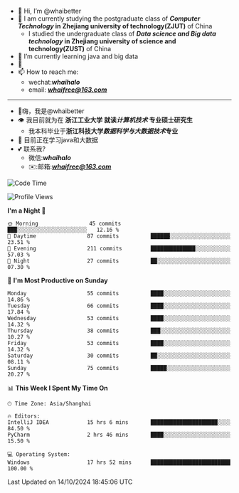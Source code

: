 - 👋 Hi, I’m @whaibetter
- 👀 I am currently studying the postgraduate class of ***Computer Technology* in Zhejiang university of technology(ZJUT)** of China
  -  I studied the undergraduate class of ***Data science and Big data technology* in Zhejiang university of science and technology(ZUST)** of China
- 🌱 I’m currently learning java and big data
- 💞️ 
- 📫 How to reach me: 
  - wechat:***whaihalo***
  - email: ***whaifree@163.com***
 ------------------------
- 👋嗨，我是@whaibetter
- 👁 我目前就为在 **浙江工业大学 就读*计算机技术* 专业硕士研究生**
  - 我本科毕业于**浙江科技大学*数据科学与大数据技术*专业**
- 🌴 目前正在学习java和大数据
- 💕 联系我?
  - 微信:***whaihalo***
  - ✉️:邮箱:***whaifree@163.com***

<!--START_SECTION:waka-->
![Code Time](http://img.shields.io/badge/Code%20Time-529%20hrs%2057%20mins-blue)

![Profile Views](http://img.shields.io/badge/Profile%20Views-0-blue)

**I'm a Night 🦉** 

```text
🌞 Morning                45 commits          ███░░░░░░░░░░░░░░░░░░░░░░   12.16 % 
🌆 Daytime                87 commits          ██████░░░░░░░░░░░░░░░░░░░   23.51 % 
🌃 Evening                211 commits         ██████████████░░░░░░░░░░░   57.03 % 
🌙 Night                  27 commits          ██░░░░░░░░░░░░░░░░░░░░░░░   07.30 % 
```
📅 **I'm Most Productive on Sunday** 

```text
Monday                   55 commits          ████░░░░░░░░░░░░░░░░░░░░░   14.86 % 
Tuesday                  66 commits          ████░░░░░░░░░░░░░░░░░░░░░   17.84 % 
Wednesday                53 commits          ████░░░░░░░░░░░░░░░░░░░░░   14.32 % 
Thursday                 38 commits          ███░░░░░░░░░░░░░░░░░░░░░░   10.27 % 
Friday                   53 commits          ████░░░░░░░░░░░░░░░░░░░░░   14.32 % 
Saturday                 30 commits          ██░░░░░░░░░░░░░░░░░░░░░░░   08.11 % 
Sunday                   75 commits          █████░░░░░░░░░░░░░░░░░░░░   20.27 % 
```


📊 **This Week I Spent My Time On** 

```text
🕑︎ Time Zone: Asia/Shanghai

🔥 Editors: 
IntelliJ IDEA            15 hrs 6 mins       █████████████████████░░░░   84.50 % 
PyCharm                  2 hrs 46 mins       ████░░░░░░░░░░░░░░░░░░░░░   15.50 % 

💻 Operating System: 
Windows                  17 hrs 52 mins      █████████████████████████   100.00 % 
```


 Last Updated on 14/10/2024 18:45:06 UTC
<!--END_SECTION:waka-->
